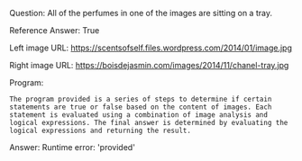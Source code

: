 Question: All of the perfumes in one of the images are sitting on a tray.

Reference Answer: True

Left image URL: https://scentsofself.files.wordpress.com/2014/01/image.jpg

Right image URL: https://boisdejasmin.com/images/2014/11/chanel-tray.jpg

Program:

```
The program provided is a series of steps to determine if certain statements are true or false based on the content of images. Each statement is evaluated using a combination of image analysis and logical expressions. The final answer is determined by evaluating the logical expressions and returning the result.
```
Answer: Runtime error: 'provided'

